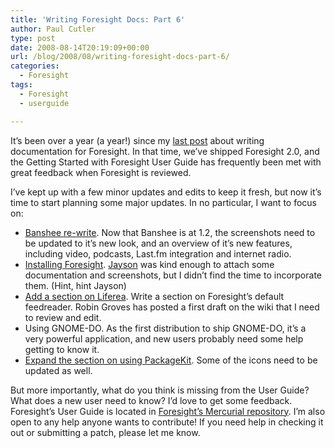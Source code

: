 ```yaml
---
title: 'Writing Foresight Docs: Part 6'
author: Paul Cutler
type: post
date: 2008-08-14T20:19:09+00:00
url: /blog/2008/08/writing-foresight-docs-part-6/
categories:
  - Foresight
tags:
  - Foresight
  - userguide

---
```

It&#8217;s been over a year (a year!) since my [last post][1] about writing documentation for Foresight. In that time, we&#8217;ve shipped Foresight 2.0, and the Getting Started with Foresight User Guide has frequently been met with great feedback when Foresight is reviewed.

I&#8217;ve kept up with a few minor updates and edits to keep it fresh, but now it&#8217;s time to start planning some major updates. In no particular, I want to focus on:

  * [Banshee re-write][2]. Now that Banshee is at 1.2, the screenshots need to be updated to it&#8217;s new look, and an overview of it&#8217;s new features, including video, podcasts, Last.fm integration and internet radio.
  * [Installing Foresight][3]. [Jayson][4] was kind enough to attach some documentation and screenshots, but I didn&#8217;t find the time to incorporate them. (Hint, hint Jayson)
  * [Add a section on Liferea][5]. Write a section on Foresight&#8217;s default feedreader. Robin Groves has posted a first draft on the wiki that I need to review and edit.
  * Using GNOME-DO. As the first distribution to ship GNOME-DO, it&#8217;s a very powerful application, and new users probably need some help getting to know it.
  * [Expand the section on using PackageKit][6]. Some of the icons need to be updated as well.

But more importantly, what do you think is missing from the User Guide? What does a new user need to know? I&#8217;d love to get some feedback. Foresight&#8217;s User Guide is located in [Foresight&#8217;s Mercurial repository][7]. I&#8217;m also open to any help anyone wants to contribute! If you need help in checking it out or submitting a patch, please let me know.

 [1]: http://www.paulcutler.org/blog/?p=770
 [2]: http://issues.foresightlinux.com/browse/FL-1598
 [3]: http://
 [4]: http://jaysonrowe.wordpress.com/
 [5]: http://issues.foresightlinux.com/browse/FL-408
 [6]: http://issues.foresightlinux.com/browse/FL-724
 [7]: http://www.foresightlinux.org/hg/foresight-user-guide-2/